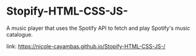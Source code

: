 # Stopify-HTML-CSS-JS-
A music player that uses the Spotify API to fetch and play Spotify's music catalogue.

link:
https://nicole-cayambas.github.io/Stopify-HTML-CSS-JS-/
